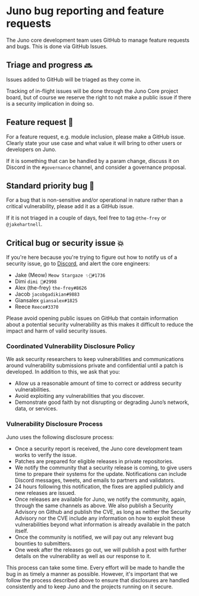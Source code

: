 # Juno bug reporting and feature requests

The Juno core development team uses GitHub to manage feature requests and bugs.
This is done via GitHub Issues.

## Triage and progress 🔜

Issues added to GitHub will be triaged as they come in.

Tracking of in-flight issues will be done through the Juno Core project board,
but of course we reserve the right to not make a public issue if there is a
security implication in doing so.

## Feature request 🚀

For a feature request, e.g. module inclusion, please make a GitHub issue.
Clearly state your use case and what value it will bring to other users or
developers on Juno.

If it is something that can be handled by a param change, discuss it on Discord
in the `#governance` channel, and consider a governance proposal.

## Standard priority bug 🐛

For a bug that is non-sensitive and/or operational in nature rather than a
critical vulnerability, please add it as a GitHub issue.

If it is not triaged in a couple of days, feel free to tag `@the-frey` or
`@jakehartnell`.

## Critical bug or security issue 💥

If you're here because you're trying to figure out how to notify us of a
security issue, go to [Discord](https://discord.gg/wHdzjS5vXx), and alert the
core engineers:

*   Jake (Meow) `Meow Stargaze ✨🔭#1736`
*   Dimi `dimi 🦙#2998`
*   Alex (the-frey) `the-frey#8626`
*   Jacob `jacobgadikian#9883`
*   Giansalex `giansalex#1825`
*   Reece `Reece#3370`

Please avoid opening public issues on GitHub that contain information about a
potential security vulnerability as this makes it difficult to reduce the impact
and harm of valid security issues.

### Coordinated Vulnerability Disclosure Policy

We ask security researchers to keep vulnerabilities and communications around
vulnerability submissions private and confidential until a patch is developed.
In addition to this, we ask that you:

*   Allow us a reasonable amount of time to correct or address security
    vulnerabilities.
*   Avoid exploiting any vulnerabilities that you discover.
*   Demonstrate good faith by not disrupting or degrading Juno’s network, data, or
    services.

### Vulnerability Disclosure Process

Juno uses the following disclosure process:

*   Once a security report is received, the Juno core development team works to
    verify the issue.
*   Patches are prepared for eligible releases in private repositories.
*   We notify the community that a security release is coming, to give users time
    to prepare their systems for the update. Notifications can include Discord
    messages, tweets, and emails to partners and validators.
*   24 hours following this notification, the fixes are applied publicly and new
    releases are issued.
*   Once releases are available for Juno, we notify the community, again, through
    the same channels as above. We also publish a Security Advisory on Github and
    publish the CVE, as long as neither the Security Advisory nor the CVE include
    any information on how to exploit these vulnerabilities beyond what
    information is already available in the patch itself.
*   Once the community is notified, we will pay out any relevant bug bounties to
    submitters.
*   One week after the releases go out, we will publish a post with further
    details on the vulnerability as well as our response to it.

This process can take some time. Every effort will be made to handle the bug in
as timely a manner as possible. However, it's important that we follow the
process described above to ensure that disclosures are handled consistently and
to keep Juno and the projects running on it secure.
